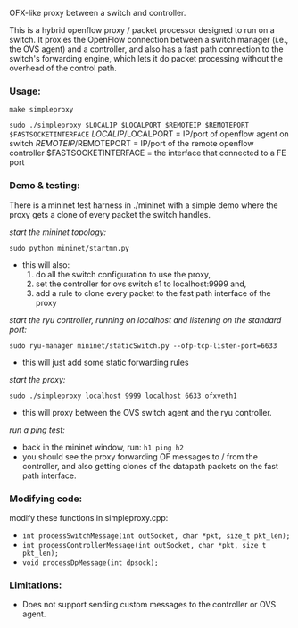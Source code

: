 OFX-like proxy between a switch and controller.

This is a hybrid openflow proxy / packet processor designed to run on a switch. It proxies the OpenFlow connection between a switch manager (i.e., the OVS agent) and a controller, and also has a fast path connection to the switch's forwarding engine, which lets it do packet processing without the overhead of the control path. 

### Usage: 

```make simpleproxy```

```sudo ./simpleproxy $LOCALIP $LOCALPORT $REMOTEIP $REMOTEPORT $FASTSOCKETINTERFACE```
$LOCALIP/$LOCALPORT = IP/port of openflow agent on switch
$REMOTEIP/$REMOTEPORT = IP/port of the remote openflow controller
$FASTSOCKETINTERFACE = the interface that connected to a FE port

### Demo & testing: 

There is a mininet test harness in ./mininet with a simple demo where the proxy gets a clone of every packet the switch handles. 

*start the mininet topology:*

```sudo python mininet/startmn.py```
- this will also: 
  1. do all the switch configuration to use the proxy, 
  2. set the controller for ovs switch s1 to localhost:9999 and,
  3. add a rule to clone every packet to the fast path interface of the proxy

*start the ryu controller, running on localhost and listening on the standard port:*

```sudo ryu-manager mininet/staticSwitch.py --ofp-tcp-listen-port=6633```
- this will just add some static forwarding rules

*start the proxy:*

```sudo ./simpleproxy localhost 9999 localhost 6633 ofxveth1```
- this will proxy between the OVS switch agent and the ryu controller. 

*run a ping test:*
- back in the mininet window, run: 
```h1 ping h2```
- you should see the proxy forwarding OF messages to / from the controller, and also getting clones of the datapath packets on the fast path interface. 


### Modifying code: 

modify these functions in simpleproxy.cpp:

- ```int processSwitchMessage(int outSocket, char *pkt, size_t pkt_len);```
- ```int processControllerMessage(int outSocket, char *pkt, size_t pkt_len);```
- ```void processDpMessage(int dpsock);```


### Limitations: 

- Does not support sending custom messages to the controller or OVS agent.

